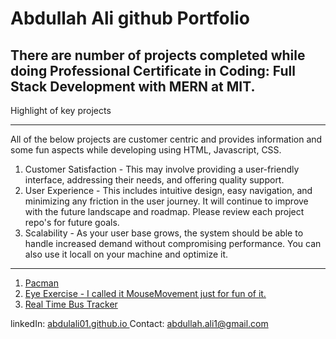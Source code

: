 # Abdullah Ali github Portfolio 
## There are number of projects completed while doing Professional Certificate in Coding: Full Stack Development with MERN at MIT.

Highlight of key projects
___________________________

All of the below projects are customer centric and provides information and some fun aspects while developing using HTML, Javascript, CSS.
1. Customer Satisfaction - This may involve providing a user-friendly interface, addressing their needs, and offering quality support.
2. User Experience - This includes intuitive design, easy navigation, and minimizing any friction in the user journey. It will continue to improve with the future landscape and roadmap.  Please review each project repo's for future goals.
3. Scalability -  As your user base grows, the system should be able to handle increased demand without compromising performance.  You can also use it locall on your machine and optimize it.

____________________________________________________________


1. <a href="http://abdulali01.github.io/PacMan">Pacman</a>
2. <a href="https://abdulali01.github.io/MouseMovement/">Eye Exercise - I called it MouseMovement just for fun of it.</a>
3. <a href="https://abdulali01.github.io/MapRoute/">Real Time Bus Tracker</a>

linkedIn: <a href="https://abdulali01.github.io/">abdulali01.github.io </a>
Contact: abdullah.ali1@gmail.com

     
